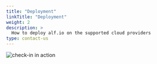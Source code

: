 ```yaml
---
title: "Deployment"
linkTitle: "Deployment"
weight: 2
description: >
  How to deploy alf.io on the supported cloud providers
type: contact-us
---
```


![check-in in action](/img/usage-form/check-in.jpg)
